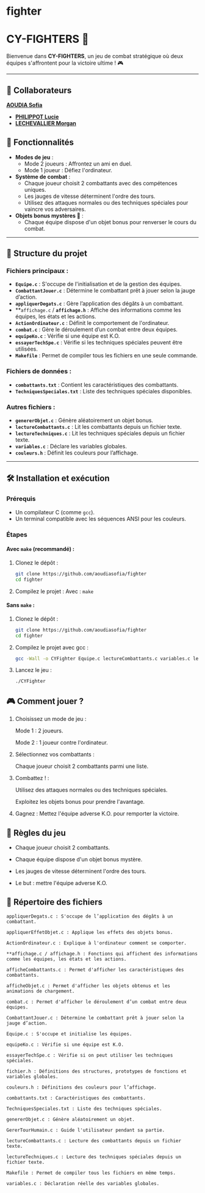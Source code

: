 # fighter
# CY-FIGHTERS 🥊

Bienvenue dans **CY-FIGHTERS**, un jeu de combat stratégique où deux équipes s'affrontent pour la victoire ultime ! 🎮

---
## 🤝 Collaborateurs
[**AOUDIA Sofia**](https://github.com/aoudiasofia)
- [**PHILIPPOT Lucie**](https://github.com/luciephilippot)
- [**LECHEVALLIER Morgan**](https://github.com/morganlechevallier)


## 🚀 Fonctionnalités

- **Modes de jeu** :
  - Mode 2 joueurs : Affrontez un ami en duel.
  - Mode 1 joueur : Défiez l'ordinateur.
- **Système de combat** :
  - Chaque joueur choisit 2 combattants avec des compétences uniques.
  - Les jauges de vitesse déterminent l'ordre des tours.
  - Utilisez des attaques normales ou des techniques spéciales pour vaincre vos adversaires.
- **Objets bonus mystères 🎁** :
  - Chaque équipe dispose d'un objet bonus pour renverser le cours du combat.

---

## 📂 Structure du projet

### Fichiers principaux :
- **`Equipe.c`** : S'occupe de l'initialisation et de la gestion des équipes.
- **`CombattantJouer.c`** : Détermine le combattant prêt à jouer selon la jauge d’action.
- **`appliquerDegats.c`** : Gère l’application des dégâts à un combattant.
- **`affichage.c` / **`affichage.h`** : Affiche des informations comme les équipes, les états et les actions.
- **`ActionOrdinateur.c`** : Définit le comportement de l'ordinateur.
- **`combat.c`** : Gère le déroulement d’un combat entre deux équipes.
- **`equipeKo.c`** : Vérifie si une équipe est K.O.
- **`essayerTechSpe.c`** : Vérifie si les techniques spéciales peuvent être utilisées.
- **`Makefile`** : Permet de compiler tous les fichiers en une seule commande.

### Fichiers de données :
- **`combattants.txt`** : Contient les caractéristiques des combattants.
- **`TechniquesSpeciales.txt`** : Liste des techniques spéciales disponibles.

### Autres fichiers :
- **`genererObjet.c`** : Génère aléatoirement un objet bonus.
- **`lectureCombattants.c`** : Lit les combattants depuis un fichier texte.
- **`lectureTechniques.c`** : Lit les techniques spéciales depuis un fichier texte.
- **`variables.c`** : Déclare les variables globales.
- **`couleurs.h`** : Définit les couleurs pour l’affichage.

---

## 🛠️ Installation et exécution

### Prérequis
- Un compilateur C (comme `gcc`).
- Un terminal compatible avec les séquences ANSI pour les couleurs.

### Étapes

#### Avec `make` (recommandé) :

1. Clonez le dépôt :
   ```bash
   git clone https://github.com/aoudiasofia/fighter
   cd fighter

2. Compilez le projet :
   Avec : `make`
    

#### Sans `make` :
1. Clonez le dépôt :
   ```bash
   git clone https://github.com/aoudiasofia/fighter
   cd fighter

2. Compilez le projet avec gcc :
    ```bash
   gcc -Wall -o CYFighter Equipe.c lectureCombattants.c variables.c lectureTechniques.c genererObjet.c afficheObjet.c ActionOrdinateur.c combat.c appliquerDegats.c appliquerEffetObjet.c CombattantJouer.c GererTourHumain.c essayerTechSpe.c equipeKo.c affichage.c 

3. Lancez le jeu :
    ```bash
    ./CYFighter

## 🎮 Comment jouer ?

1. Choisissez un mode de jeu :

    Mode 1 : 2 joueurs.

    Mode 2 : 1 joueur contre l'ordinateur.

2. Sélectionnez vos combattants :

    Chaque joueur choisit 2 combattants parmi une liste.

3. Combattez ! :

    Utilisez des attaques normales ou des techniques spéciales.

    Exploitez les objets bonus pour prendre l'avantage.

3. Gagnez :
    Mettez l'équipe adverse K.O. pour remporter la victoire.


## 📜 Règles du jeu

-  Chaque joueur choisit 2 combattants.

- Chaque équipe dispose d'un objet bonus mystère.

- Les jauges de vitesse déterminent l'ordre des tours.

- Le but : mettre l'équipe adverse K.O.



## 📂 Répertoire des fichiers



    appliquerDegats.c : S'occupe de l’application des dégâts à un combattant.

    appliquerEffetObjet.c : Applique les effets des objets bonus.

    ActionOrdinateur.c : Explique à l'ordinateur comment se comporter.

    **affichage.c / affichage.h : Fonctions qui affichent des informations comme les équipes, les états et les actions.

    afficheCombattants.c : Permet d'afficher les caractéristiques des combattants.

    afficheObjet.c : Permet d'afficher les objets obtenus et les animations de chargement.

    combat.c : Permet d'afficher le déroulement d’un combat entre deux équipes.

    CombattantJouer.c : Détermine le combattant prêt à jouer selon la jauge d’action.

    Equipe.c : S'occupe et initialise les équipes.

    equipeKo.c : Vérifie si une équipe est K.O.

    essayerTechSpe.c : Vérifie si on peut utiliser les techniques spéciales.

    fichier.h : Définitions des structures, prototypes de fonctions et variables globales.

    couleurs.h : Définitions des couleurs pour l’affichage.

    combattants.txt : Caractéristiques des combattants.

    TechniquesSpeciales.txt : Liste des techniques spéciales.

    genererObjet.c : Génère aléatoirement un objet.

    GererTourHumain.c : Guide l'utilisateur pendant sa partie.

    lectureCombattants.c : Lecture des combattants depuis un fichier texte.

    lectureTechniques.c : Lecture des techniques spéciales depuis un fichier texte.

    Makefile : Permet de compiler tous les fichiers en même temps.

    variables.c : Déclaration réelle des variables globales.
